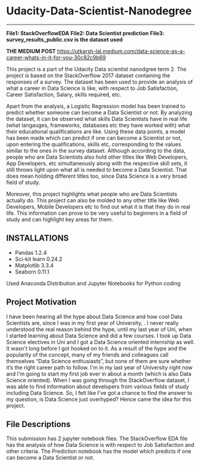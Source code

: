 # Udacity-Data-Scientist-Nanodegree
----
**File1: StackOverflowEDA**
**File2: Data Scientist prediction**
**File3: survey_results_public.csv is the dataset used**

**THE MEDIUM POST** 
https://utkarsh-lal.medium.com/data-science-as-a-career-whats-in-it-for-you-30c82c9b69

This project is a part of the Udacity Data scientist nanodgree term 2. The project is based on the StackOverflow 2017 dataset containing the responses of a survey. The dataset has been used to provide an analysis of what a career in Data Science is like, with respect to Job Satisfaction, Career Satisfaction, Salary, skills required, etc. 

Apart from the analysis, a Logistic Regression model has been trained to predict whether someone can become a Data Scientist or not. By analyzing the dataset, it can be observed what skills Data Scientists have in real life (what langauges, frameworks, databases etc they have worked with) what their educational qualifications are like. Using these data points, a model has been made which can predict if one can become a Scientist or not, upon entering the qualifications, skills etc, corresponding to the values similar to the ones in the survey dataset. Although according to the data, people who are Data Scientists also hold other titles like Web Developers, App Developers, etc simultaneously along with the respective skill sets, it still throws light upon what all is needed to become a Data Scientist. That does mean holding different titles too, since Data Science is a very broad field of study.

Moreover, this project highlights what people who are Data Scientists actually do. This project can also be molded to any other title like Web Developers, Mobile Developers etc to find out what it is that they do in real life. This information can prove to be very useful to beginners in a field of study and can highlight key areas for them.


**INSTALLATIONS**
----
* Pandas 1.2.4
* Sci-kit learn 0.24.2
* Matplotlib 3.3.4
* Seaborn 0.11.1

Used Anaconda Distribution and Jupyter Notebooks for Python coding

**Project Motivation**
----
I have been hearing all the hype about Data Science and how cool Data Scientists are, since I was in my first year of University, . I never really understood the real reason behind the hype, until my last year of Uni, when I started learning about Data Science and did a few courses. I took up Data Science electives in Uni and I got a Data Science oriented internship as well. It wasn't long before I got hooked on to it. As a result of the hype and the popularity of the concept, many of my friends and colleagues call themselves “Data Science enthusiasts”, but none of them are sure whether it’s the right career path to follow.
I'm in my last year of University right now and I'm going to start my first job ever in about a month (which is also Data Science oriented). When I was going through the StackOverflow dataset, I was able to find information about developers from various fields of study including Data Science. So, I felt like I've got a chance to find the answer to my question, is Data Science just overhyped? Hence came the idea for this project.

**File Descriptions**
----
This submission has 2 jupyter notebook files. The StackOverflow EDA file has the analysis of how Data Science is with respect to Job Satisfaction and other criteria. The Prediction notebook has the model which predicts if one can become a Data Scientist or not.
